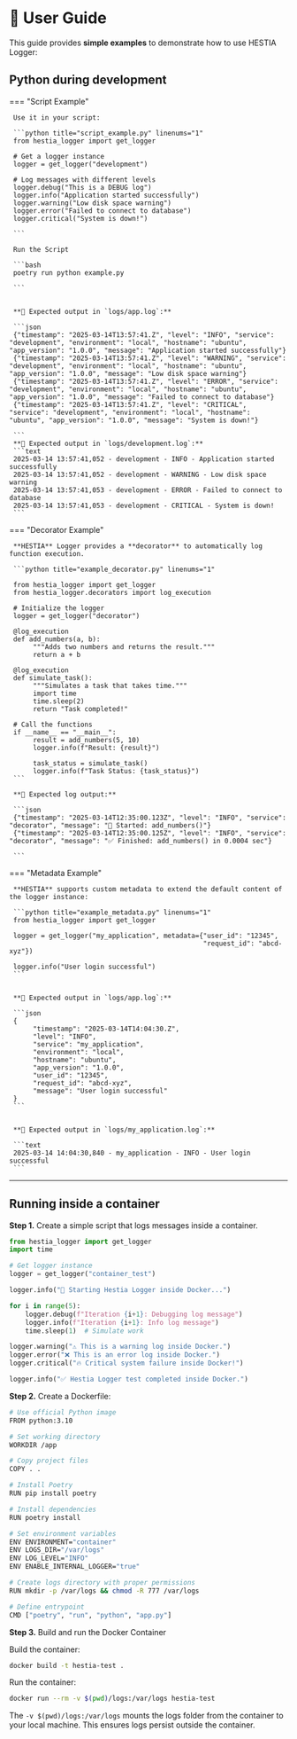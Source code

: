 # 📄 User Guide

This guide provides **simple examples** to demonstrate how to use HESTIA Logger:

## **Python during development**  

=== "Script Example"

     Use it in your script:

     ```python title="script_example.py" linenums="1"
     from hestia_logger import get_logger

     # Get a logger instance
     logger = get_logger("development")

     # Log messages with different levels
     logger.debug("This is a DEBUG log")
     logger.info("Application started successfully")
     logger.warning("Low disk space warning")
     logger.error("Failed to connect to database")
     logger.critical("System is down!")

     ```

     Run the Script

     ```bash
     poetry run python example.py

     ```


     **📌 Expected output in `logs/app.log`:**
     
     ```json
     {"timestamp": "2025-03-14T13:57:41.Z", "level": "INFO", "service": "development", "environment": "local", "hostname": "ubuntu", "app_version": "1.0.0", "message": "Application started successfully"}
     {"timestamp": "2025-03-14T13:57:41.Z", "level": "WARNING", "service": "development", "environment": "local", "hostname": "ubuntu", "app_version": "1.0.0", "message": "Low disk space warning"}
     {"timestamp": "2025-03-14T13:57:41.Z", "level": "ERROR", "service": "development", "environment": "local", "hostname": "ubuntu", "app_version": "1.0.0", "message": "Failed to connect to database"}
     {"timestamp": "2025-03-14T13:57:41.Z", "level": "CRITICAL", "service": "development", "environment": "local", "hostname": "ubuntu", "app_version": "1.0.0", "message": "System is down!"}

     ```
     **📌 Expected output in `logs/development.log`:**
     ```text
     2025-03-14 13:57:41,052 - development - INFO - Application started successfully
     2025-03-14 13:57:41,052 - development - WARNING - Low disk space warning
     2025-03-14 13:57:41,053 - development - ERROR - Failed to connect to database
     2025-03-14 13:57:41,053 - development - CRITICAL - System is down!
     ```

     
=== "Decorator Example"
     
     **HESTIA** Logger provides a **decorator** to automatically log function execution.

     ```python title="example_decorator.py" linenums="1"

     from hestia_logger import get_logger
     from hestia_logger.decorators import log_execution

     # Initialize the logger
     logger = get_logger("decorator")

     @log_execution
     def add_numbers(a, b):
          """Adds two numbers and returns the result."""
          return a + b

     @log_execution
     def simulate_task():
          """Simulates a task that takes time."""
          import time
          time.sleep(2)
          return "Task completed!"

     # Call the functions
     if __name__ == "__main__":
          result = add_numbers(5, 10)
          logger.info(f"Result: {result}")

          task_status = simulate_task()
          logger.info(f"Task Status: {task_status}")
     ```

     **📌 Expected log output:**
     
     ```json
     {"timestamp": "2025-03-14T12:35:00.123Z", "level": "INFO", "service": "decorator", "message": "📌 Started: add_numbers()"}
     {"timestamp": "2025-03-14T12:35:00.125Z", "level": "INFO", "service": "decorator", "message": "✅ Finished: add_numbers() in 0.0004 sec"}
     
     ```

=== "Metadata Example"

     **HESTIA** supports custom metadata to extend the default content of the logger instance:

     ```python title="example_metadata.py" linenums="1"
     from hestia_logger import get_logger

     logger = get_logger("my_application", metadata={"user_id": "12345", 
                                                     "request_id": "abcd-xyz"})

     logger.info("User login successful")
     ```

     
     **📌 Expected output in `logs/app.log`:**

     ```json
     {
          "timestamp": "2025-03-14T14:04:30.Z", 
          "level": "INFO", 
          "service": "my_application", 
          "environment": "local", 
          "hostname": "ubuntu", 
          "app_version": "1.0.0", 
          "user_id": "12345", 
          "request_id": "abcd-xyz", 
          "message": "User login successful"
     }
     ```


     **📌 Expected output in `logs/my_application.log`:**

     ```text
     2025-03-14 14:04:30,840 - my_application - INFO - User login successful
     ```

---


## **Running inside a container**  

**Step 1.** Create a simple script that logs messages inside a container.

```python title="app.py" linenums="1"
from hestia_logger import get_logger
import time

# Get logger instance
logger = get_logger("container_test")

logger.info("🚀 Starting Hestia Logger inside Docker...")

for i in range(5):
    logger.debug(f"Iteration {i+1}: Debugging log message")
    logger.info(f"Iteration {i+1}: Info log message")
    time.sleep(1)  # Simulate work

logger.warning("⚠️ This is a warning log inside Docker.")
logger.error("❌ This is an error log inside Docker.")
logger.critical("🔥 Critical system failure inside Docker!")

logger.info("✅ Hestia Logger test completed inside Docker.")

```

**Step 2.** Create a Dockerfile:

```sh title="Dockerfile" linenums="1"
# Use official Python image
FROM python:3.10

# Set working directory
WORKDIR /app

# Copy project files
COPY . .

# Install Poetry
RUN pip install poetry

# Install dependencies
RUN poetry install 

# Set environment variables
ENV ENVIRONMENT="container"
ENV LOGS_DIR="/var/logs"
ENV LOG_LEVEL="INFO"
ENV ENABLE_INTERNAL_LOGGER="true"

# Create logs directory with proper permissions
RUN mkdir -p /var/logs && chmod -R 777 /var/logs

# Define entrypoint
CMD ["poetry", "run", "python", "app.py"]
```

**Step 3.** Build and run the  Docker Container

Build the container:

```sh
docker build -t hestia-test .
```

Run the container:

```sh
docker run --rm -v $(pwd)/logs:/var/logs hestia-test

```

The `-v $(pwd)/logs:/var/logs` mounts the logs folder from the container to your local machine.
This ensures logs persist outside the container.